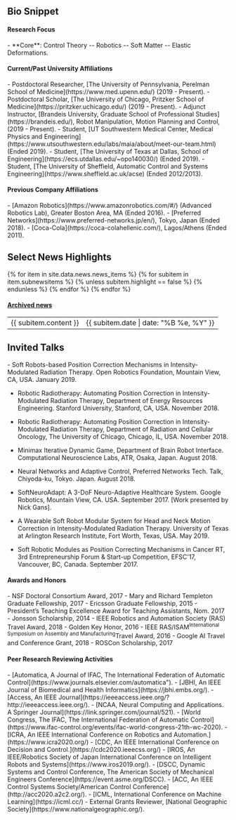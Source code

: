 
<h2><i class="fa fa-chevron-right"></i><i class="fa fa-chevron-right"></i> Bio Snippet </h2>

<h4><i class="fa fa-chevron-right"></i><i class="fa fa-chevron-right"></i>Research Focus</h4>
  - **Core**: Control Theory -- Robotics -- Soft Matter -- Elastic Deformations.

<h4><i class="fa fa-chevron-right"></i><i class="fa fa-chevron-right"></i>Current/Past University Affiliations</h4>
  - Postdoctoral Researcher, [The University of Pennsylvania, Perelman School of Medicine](https://www.med.upenn.edu/) (2019 - Present).
  - Postdoctoral Scholar, [The University of Chicago, Pritzker School of Medicine](https://pritzker.uchicago.edu/) (2019 - Present).
  - Adjunct Instructor, [Brandeis University, Graduate School of Professional Studies](https://brandeis.edu/), Robot Manipulation, Motion Planning and Control,  (2019 - Present).
  -  Student, [UT Southwestern Medical Center, Medical Physics and Engineering](https://www.utsouthwestern.edu/labs/maia/about/meet-our-team.html)  (Ended 2019).
  - Student, [The University of Texas at Dallas, School of Engineering](https://ecs.utdallas.edu/~opo140030/) (Ended 2019).
  -  Student, [The University of Sheffield, Automatic Control and Systems Engineering](https://www.sheffield.ac.uk/acse) (Ended 2012/2013).

<h4><i class="fa fa-chevron-right"></i><i class="fa fa-chevron-right"></i>Previous Company Affiliations</h4>
  -  [Amazon Robotics](https://www.amazonrobotics.com/#/) (Advanced Robotics Lab), Greater Boston Area, MA (Ended 2016).
  - [Preferred Networks](https://www.preferred-networks.jp/en/), Tokyo, Japan (Ended 2018).
  - [Coca-Cola](https://coca-colahellenic.com/), Lagos/Athens (Ended 2011).


<h2><i class="fa fa-chevron-right"></i><i class="fa fa-chevron-right"></i>Select News Highlights</h2>
<table class="table table-hover">
    {% for item in site.data.news.news_items %}
    {% for subitem in item.subnewsitems %}
        {% unless subitem.highlight == false %}
        <tr>
          <td>{{ subitem.content }} </td>
          <td class="col-md-3" style="text-align: right;">{{ subitem.date | date: "%B %e, %Y" }}</td>
        </tr>
      {% endunless %}
    {% endfor %}
  {% endfor %}
<h4><a href="{{ sites }}/news">Archived news</a></h4>
</table>


<h2><i class="fa fa-chevron-right"></i><i class="fa fa-chevron-right"></i> Invited Talks</h2>
 - Soft Robots-based Position Correction Mechanisms in Intensity-Modulated Radiation Therapy. Open Robotics Foundation, Mountain View, CA, USA. January 2019.

- Robotic Radiotherapy: Automating Position Correction in Intensity-Modulated Radiation Therapy, Department of Energy Resources Engineering. Stanford University, Stanford, CA, USA. November 2018.

- Robotic Radiotherapy: Automating Position Correction in Intensity-Modulated Radiation Therapy, Department of Radiation and Cellular Oncology, The University of Chicago, Chicago, IL, USA. November 2018.
<!-- - A Multi-DOF Soft Robot Mechanism for Patient Motion Correction and Beam Orientation Selection  in Cancer Radiation Therapy.  -->

- Minimax Iterative Dynamic Game, Department of Brain Robot Interface. Computational Neuroscience Labs, ATR, Osaka, Japan. August 2018.
  
- Neural Networks and Adaptive Control, Preferred Networks Tech. Talk, Chiyoda-ku, Tokyo. Japan. August 2018.

- SoftNeuroAdapt: A 3-DoF Neuro-Adaptive Healthcare System.  Google Robotics, Mountain View, CA. USA. September 2017. [Work presented by Nick Gans].

- A Wearable Soft Robot Modular System for Head and Neck Motion Correction in Intensity-Modulated Radiation Therapy. University of Texas at Arlington Research Institute, Fort Worth, Texas, USA. May 2019.
 
- Soft Robotic Modules as Position Correcting Mechanisms in Cancer RT, 3rd Entrepreneurship Forum & Start-up Competition, EFSC'17, Vancouver, BC, Canada. September 2017.

<h4><i class="fa fa-chevron-right"></i><i class="fa fa-chevron-right"></i> Awards and Honors</h4>
 -  NSF Doctoral Consortium Award, 2017
 -  Mary and Richard Templeton Graduate Fellowship, 2017 
 -  Ericsson Graduate Fellowship, 2015
 -  President’s Teaching Excellence Award for Teaching Assistants, Nom. 2017
 -  Jonsson Scholarship, 2014
 -  IEEE Robotics and Automation Society (RAS) Travel Award, 2018
 -  Golden Key Honor, 2016
 -  IEEE RAS/ISAM<sup>International Symposium on Assembly and Manufacturing</sup>Travel Award, 2016
 -  Google AI Travel and Conference Grant, 2018
 -  ROSCon Scholarship, 2017

<h4><i class="fa fa-chevron-right"></i><i class="fa fa-chevron-right"></i> Peer Research Reviewing Activities</h4>
  - [Automatica, A Journal of IFAC, The International Federation of Automatic Control](https://www.journals.elsevier.com/automatica").
  - [JBHI, An IEEE Journal of Biomedical and Health Informatics](https://jbhi.embs.org/).
  - [Access, An IEEE Journal](https://ieeeaccess.ieee.org/?http://ieeeaccess.ieee.org/).
  - [NCAA, Neural Computing and Applications. A Springer Journal](https://link.springer.com/journal/521).
  - [World Congress, The IFAC, The International Federation of Automatic Control](https://www.ifac-control.org/events/ifac-world-congress-21th-wc-2020).  
  - [ICRA, An IEEE International Conference on Robotics and Automation.](https://www.icra2020.org/)
  - [CDC, An IEEE International Conference on Decision and Control.](https://cdc2020.ieeecss.org/)
  - [IROS, An IEEE/Robotics Society of Japan International Conference on Intelligent Robots and Systems](https://www.iros2019.org/).
  - [DSCC, Dynamic Systems and Control Conference, The American Society of Mechanical Engineers Conference](https://event.asme.org/DSCC).
  - [ACC, An IEEE Control Systems Society/American Control Conference](http://acc2020.a2c2.org/).
  - [ICML, International Conference on Machine Learning](https://icml.cc/)
  - External Grants Reviewer, [National Geographic Society](https://www.nationalgeographic.org/).


<!-- <h4><i class="fa fa-chevron-right"></i><i class="fa fa-chevron-right"></i>Awards and Honors</h4>
  -  Google AI Travel and Conference Grant (2018)
  - IEEE Robotics and Automation Society (RAS) Travel Award (2018/2017/2016)
  - NSF Doctoral Consortium Award (2017)
  - Mary and Richard Templeton Graduate Fellowship (2017)
  - Open Software for Robotics Foundation Scholarship (2017)
  - President’s Excellence Award for Teaching Assistants (Nom. 2017)
  - Golden Key International Honour Society (2016)
  - Ericsson Graduate Fellowship (2015)
  - Jonsson Scholarship (2014)
  - PTDF Overseas Fellowship (2012).
  - Best Chemistry Student (West African Senior School Examinations -- Two Years in a Row). -

   Thanks to my committee members, <a href="https://ece.illinois.edu/directory/profile/mspong">Mark Spong</a>, <a href=""> Tyler Summers</a>, <a href="">Yonas Tadesse</a> and <a href=""> Nick Gans</a>, and my UTSW mentor, <a href="https://profiles.utsouthwestern.edu/profile/150563/steve-jiang.html">Steve Jiang</a>.

  - **Fund-my-startup buzzwords**: Artificial Intelligence, Big Data, Data Science.
  - **Antiquated buzzwords**: System Identification, Data Mining.

  - [Brandeis University](https://www.brandeis.edu/gps/), [Adjunct Instructor, Robot Manipulation, Planning and Control](https://www.brandeis.edu/gps/current-students/academic-information/course?acad_year=2020&crse_id=014100) (2019 - Present).
-->
